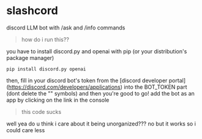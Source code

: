 # slashcord
discord LLM bot with /ask and /info commands

> how do i run this??

you have to install discord.py and openai with pip (or your distribution's package manager)

    pip install discord.py openai

    
then, fill in your discord bot's token from the [discord developer portal] (https://discord.com/developers/applications) into the BOT_TOKEN part (dont delete the "" symbols)
and then you're good to go! add the bot as an app by clicking on the link in the console

> this code sucks


well yea do u think i care about it being unorganized??? no but it works so i could care less
